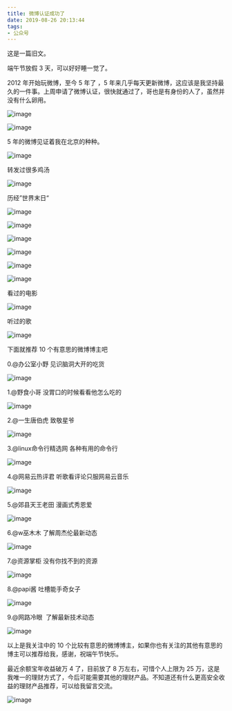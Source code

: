 ```yaml
---
title: 微博认证成功了
date: 2019-08-26 20:13:44
tags:
- 公众号
---
```

这是一篇旧文。

端午节放假 3 天，可以好好睡一觉了。

2012 年开始玩微博，至今 5 年了 ，5 年来几乎每天更新微博，这应该是我坚持最久的一件事。上周申请了微博认证，很快就通过了，哥也是有身份的人了，虽然并没有什么卵用。

![image](https://upload-images.jianshu.io/upload_images/17817191-0f3a2ad5f3efcc45?imageMogr2/auto-orient/strip%7CimageView2/2/w/1240)

![image](https://upload-images.jianshu.io/upload_images/17817191-610ae6ae8910f8e6?imageMogr2/auto-orient/strip%7CimageView2/2/w/1240)

5 年的微博见证着我在北京的种种。

![image](https://upload-images.jianshu.io/upload_images/17817191-337edda1dbed5019?imageMogr2/auto-orient/strip%7CimageView2/2/w/1240)

转发过很多鸡汤

![image](https://upload-images.jianshu.io/upload_images/17817191-d8e6ad66fbb23005?imageMogr2/auto-orient/strip%7CimageView2/2/w/1240)

历经”世界末日“

![image](https://upload-images.jianshu.io/upload_images/17817191-36e6500ed7f41a1d?imageMogr2/auto-orient/strip%7CimageView2/2/w/1240)

![image](https://upload-images.jianshu.io/upload_images/17817191-a40e425b9eb4555f?imageMogr2/auto-orient/strip%7CimageView2/2/w/1240)

![image](https://upload-images.jianshu.io/upload_images/17817191-38c3a152ef891487?imageMogr2/auto-orient/strip%7CimageView2/2/w/1240)

![image](https://upload-images.jianshu.io/upload_images/17817191-aa639b6903322af3?imageMogr2/auto-orient/strip%7CimageView2/2/w/1240)

![image](https://upload-images.jianshu.io/upload_images/17817191-5e8b6aef09a61b44?imageMogr2/auto-orient/strip%7CimageView2/2/w/1240)

![image](https://upload-images.jianshu.io/upload_images/17817191-5fc375abc940a007?imageMogr2/auto-orient/strip%7CimageView2/2/w/1240)

看过的电影

![image](https://upload-images.jianshu.io/upload_images/17817191-50dd932d7fa59d68?imageMogr2/auto-orient/strip%7CimageView2/2/w/1240)

听过的歌

![image](https://upload-images.jianshu.io/upload_images/17817191-81bf007f4f3850a2?imageMogr2/auto-orient/strip%7CimageView2/2/w/1240)

下面就推荐 10 个有意思的微博博主吧

0.@办公室小野 见识脑洞大开的吃货 

![image](https://upload-images.jianshu.io/upload_images/17817191-7422bafa0b6159b0?imageMogr2/auto-orient/strip%7CimageView2/2/w/1240)

1.@野食小哥 没胃口的时候看看他怎么吃的

![image](https://upload-images.jianshu.io/upload_images/17817191-facf47acfa08a587?imageMogr2/auto-orient/strip%7CimageView2/2/w/1240)

2.@一生唐伯虎 致敬星爷

![image](https://upload-images.jianshu.io/upload_images/17817191-ad6e5e82a327b1b4?imageMogr2/auto-orient/strip%7CimageView2/2/w/1240)

3.@linux命令行精选网 各种有用的命令行

![image](https://upload-images.jianshu.io/upload_images/17817191-e499cea66dac2b94?imageMogr2/auto-orient/strip%7CimageView2/2/w/1240)

4.@网易云热评君 听歌看评论只服网易云音乐

![image](https://upload-images.jianshu.io/upload_images/17817191-a4279c73140eeb4e?imageMogr2/auto-orient/strip%7CimageView2/2/w/1240)

5.@郊县天王老田 漫画式秀恩爱

![image](https://upload-images.jianshu.io/upload_images/17817191-2a76dead2e5d407f?imageMogr2/auto-orient/strip%7CimageView2/2/w/1240)

6.@w巫木木 了解周杰伦最新动态

![image](https://upload-images.jianshu.io/upload_images/17817191-98e8326cdb101eae?imageMogr2/auto-orient/strip%7CimageView2/2/w/1240)

7.@资源掌柜 没有你找不到的资源

![image](https://upload-images.jianshu.io/upload_images/17817191-5f01ee0b0cdb522c?imageMogr2/auto-orient/strip%7CimageView2/2/w/1240)

8.@papi酱 吐槽能手奇女子

![image](https://upload-images.jianshu.io/upload_images/17817191-1bd2dd6dcd61cd62?imageMogr2/auto-orient/strip%7CimageView2/2/w/1240)

9.@网路冷眼  了解最新技术动态

![image](https://upload-images.jianshu.io/upload_images/17817191-6933e16472ceabfa?imageMogr2/auto-orient/strip%7CimageView2/2/w/1240)

以上是我关注中的 10 个比较有意思的微博博主，如果你也有关注的其他有意思的博主可以推荐给我，感谢，祝端午节快乐。

最近余额宝年收益破万 4 了，目前放了 8 万左右，可惜个人上限为 25 万，这是我唯一的理财方式了，今后可能需要其他的理财产品。不知道还有什么更高安全收益的理财产品推荐，可以给我留言交流。

![image](https://upload-images.jianshu.io/upload_images/17817191-4e2f6ce0736fbe6a?imageMogr2/auto-orient/strip%7CimageView2/2/w/1240)

 

